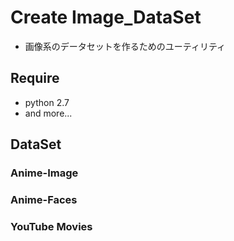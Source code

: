 # Create Image_DataSet

* 画像系のデータセットを作るためのユーティリティ

## Require

* python 2.7
* and more...

## DataSet

### Anime-Image

### Anime-Faces

### YouTube Movies

